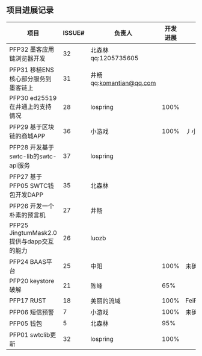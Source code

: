 ## 项目进展记录

| 项目           | ISSUE# | 负责人 | 开发进展 | 验收人 | 验收进展 | 日期  |
|----------------|--------|----------|--------|-------|-------|-------|
| PFP32 墨客应用链浏览器开发 | 32      | 北森林 qq:1205735605   |    |    |           | 2019/12/9 |
| PFP31 移植ENS核心部分服务到墨客链上 | 31      | 井畅 qq:komantian@qq.com  |        |      |        | 2019/12/9 |
| PFP30 ed25519 在井通上的支持情况 | 28      | lospring   |  100%      |      |        | 11/19 |
| PFP29 基于区块链的商城APP | 36      | 小游戏   | 100%    |丿小丶灬 |     100%      | 2019/12/9 |
| PFP28 开发基于swtc-lib的swtc-api服务 | 37      | lospring   |        |       |        | 11/19 |
| PFP27 基于PFP05 SWTC钱包开发DAPP | 35      | 北森林   |        |       |        | 11/19 |
| PFP26 开发一个朴素的预言机 | 27      | 井畅   |        |       |        | 10/14 |
| PFP25 JingtumMask2.0提供与dapp交互的能力 | 26      | luozb   |        |       |        | 10/14 |
| PFP24 BAAS平台 | 25     | 中阳     |   100%    |  未确定   |        | 11/30 |
| PFP20 keystore破解 | 21 | 陈峰     |  65%      |    |        | 11/30 |
| PFP17 RUST     | 18  | 美丽的流域  |  100%       |FeiPengZheng |   100%       | 2019/12/9 |
| PFP06 短信预警 | 7      | 小游戏   | 100% |   未确定    |       | 11/30 |
| PFP05 钱包     | 5      | 北森林   |  95%       |   |        | 11/15 |
| PFP01 swtclib更新 | 32  | lospring |  100%      |   |        | 10/30 |
